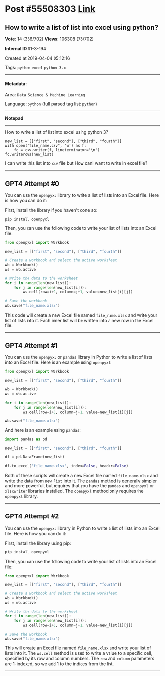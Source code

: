 
# Post \#55508303 [Link](https://stackoverflow.com/questions/55508303/)

## How to write a list of list into excel using python?

**Vote**: 14 (336/702) **Views**: 106308 (78/702) 

**Internal ID** \#1-3-194

Created at 2019-04-04 05:12:16

Tags: `python` `excel` `python-3.x`

----------

#### Metadata:

Area: `Data Science & Machine Learning`

Language: `python` (full parsed tag list: `python`)

----------

**Notepad**


----------

How to write a list of list into excel using python 3?

```
new_list = [["first", "second"], ["third", "fourth"]]
with open("file_name.csv", 'w') as f:
    fc = csv.writer(f, lineterminator='\n')
fc.writerows(new_list)
```

I can write this list into `csv` file but How canI want to write in excel file?


----------
        
## GPT4 Attempt \#0

You can use the `openpyxl` library to write a list of lists into an Excel file. Here is how you can do it:

First, install the library if you haven't done so:

```shell
pip install openpyxl
```

Then, you can use the following code to write your list of lists into an Excel file:

```python
from openpyxl import Workbook

new_list = [["first", "second"], ["third", "fourth"]]

# Create a workbook and select the active worksheet
wb = Workbook()
ws = wb.active

# Write the data to the worksheet
for i in range(len(new_list)):
    for j in range(len(new_list[i])):
        ws.cell(row=i+1, column=j+1, value=new_list[i][j])

# Save the workbook
wb.save("file_name.xlsx")
```

This code will create a new Excel file named `file_name.xlsx` and write your list of lists into it. Each inner list will be written into a new row in the Excel file.

--------

## GPT4 Attempt \#1

You can use the `openpyxl` or `pandas` library in Python to write a list of lists into an Excel file. Here is an example using `openpyxl`:

```python
from openpyxl import Workbook

new_list = [["first", "second"], ["third", "fourth"]]

wb = Workbook()
ws = wb.active

for i in range(len(new_list)):
    for j in range(len(new_list[i])):
        ws.cell(row=i+1, column=j+1, value=new_list[i][j])

wb.save("file_name.xlsx")
```

And here is an example using `pandas`:

```python
import pandas as pd

new_list = [["first", "second"], ["third", "fourth"]]

df = pd.DataFrame(new_list)

df.to_excel('file_name.xlsx', index=False, header=False)
```

Both of these scripts will create a new Excel file named `file_name.xlsx` and write the data from `new_list` into it. The `pandas` method is generally simpler and more powerful, but requires that you have the `pandas` and `openpyxl` or `xlsxwriter` libraries installed. The `openpyxl` method only requires the `openpyxl` library.

--------

## GPT4 Attempt \#2

You can use the `openpyxl` library in Python to write a list of lists into an Excel file. Here is how you can do it:

First, install the library using pip:

```bash
pip install openpyxl
```

Then, you can use the following code to write your list of lists into an Excel file:

```python
from openpyxl import Workbook

new_list = [["first", "second"], ["third", "fourth"]]

# Create a workbook and select the active worksheet
wb = Workbook()
ws = wb.active

# Write the data to the worksheet
for i in range(len(new_list)):
    for j in range(len(new_list[i])):
        ws.cell(row=i+1, column=j+1, value=new_list[i][j])

# Save the workbook
wb.save("file_name.xlsx")
```

This will create an Excel file named `file_name.xlsx` and write your list of lists into it. The `ws.cell` method is used to write a value to a specific cell, specified by its row and column numbers. The `row` and `column` parameters are 1-indexed, so we add 1 to the indices from the list.

--------
